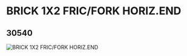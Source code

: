 # BRICK 1X2 FRIC/FORK HORIZ.END
## 30540
![BRICK 1X2 FRIC/FORK HORIZ.END](https://lc-www-live-s.legocdn.com/media/bricks/5/2/4142957.jpg)